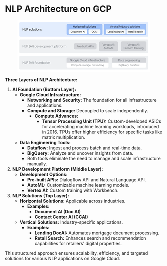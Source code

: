 # NLP Architecture on GCP

<figure><img src="../.gitbook/assets/image.png" alt=""><figcaption></figcaption></figure>

**Three Layers of NLP Architecture:**

1. **AI Foundation (Bottom Layer):**
   * **Google Cloud Infrastructure:**
     * **Networking and Security:** The foundation for all infrastructure and applications.
     * **Compute and Storage:** Decoupled to scale independently.
       * **Compute Advances:**
         * **Tensor Processing Unit (TPU):** Custom-developed ASICs for accelerating machine learning workloads, introduced in 2016. TPUs offer higher efficiency for specific tasks like matrix multiplication.
   * **Data Engineering Tools:**
     * **Dataflow:** Ingest and process batch and real-time data.
     * **BigQuery:** Analyze and uncover insights from data.
     * Both tools eliminate the need to manage and scale infrastructure manually.
2. **NLP Development Platform (Middle Layer):**
   * **Development Options:**
     * **Pre-built APIs:** Dialogflow API and Natural Language API.
     * **AutoML:** Customizable machine learning models.
     * **Vertex AI:** Custom training with Workbench.
3. **NLP Solutions (Top Layer):**
   * **Horizontal Solutions:** Applicable across industries.
     * **Examples:**
       * **Document AI (Doc AI)**
       * **Contact Center AI (CCAI)**
   * **Vertical Solutions:** Industry-specific applications.
     * **Examples:**
       * **Lending DocAI:** Automates mortgage document processing.
       * **Retail Search:** Enhances search and recommendation capabilities for retailers' digital properties.

This structured approach ensures scalability, efficiency, and targeted solutions for various NLP applications on Google Cloud.

